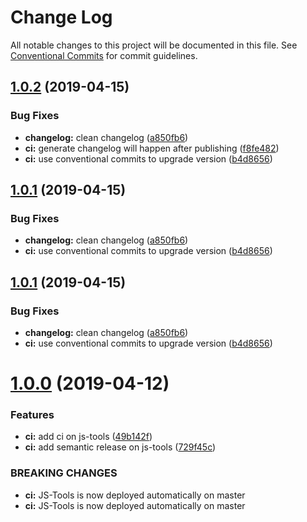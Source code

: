 # Change Log

All notable changes to this project will be documented in this file.
See [Conventional Commits](https://conventionalcommits.org) for commit guidelines.

## [1.0.2](https://git.manomano.tech/core-utils/js-tools/compare/v1.0.0...v1.0.2) (2019-04-15)


### Bug Fixes

* **changelog:** clean changelog ([a850fb6](https://git.manomano.tech/core-utils/js-tools/commits/a850fb6))
* **ci:** generate changelog will happen after publishing ([f8fe482](https://git.manomano.tech/core-utils/js-tools/commits/f8fe482))
* **ci:** use conventional commits to upgrade version ([b4d8656](https://git.manomano.tech/core-utils/js-tools/commits/b4d8656))





## [1.0.1](https://git.manomano.tech/core-utils/js-tools/compare/v1.0.0...v1.0.1) (2019-04-15)


### Bug Fixes

* **changelog:** clean changelog ([a850fb6](https://git.manomano.tech/core-utils/js-tools/commits/a850fb6))
* **ci:** use conventional commits to upgrade version ([b4d8656](https://git.manomano.tech/core-utils/js-tools/commits/b4d8656))





## [1.0.1](https://git.manomano.tech/core-utils/js-tools/compare/v1.0.0...v1.0.1) (2019-04-15)


### Bug Fixes

* **changelog:** clean changelog ([a850fb6](https://git.manomano.tech/core-utils/js-tools/commits/a850fb6))
* **ci:** use conventional commits to upgrade version ([b4d8656](https://git.manomano.tech/core-utils/js-tools/commits/b4d8656))





# [1.0.0](https://git.manomano.tech/core-utils/js-tools/compare/v0.0.25...v1.0.0) (2019-04-12)

### Features

- **ci:** add ci on js-tools ([49b142f](https://git.manomano.tech/core-utils/js-tools/commits/49b142f))
- **ci:** add semantic release on js-tools ([729f45c](https://git.manomano.tech/core-utils/js-tools/commits/729f45c))

### BREAKING CHANGES

- **ci:** JS-Tools is now deployed automatically on master
- **ci:** JS-Tools is now deployed automatically on master
